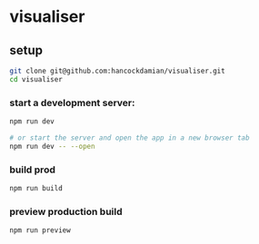 # visualiser

## setup

```bash
git clone git@github.com:hancockdamian/visualiser.git
cd visualiser
```

### start a development server:

```bash
npm run dev

# or start the server and open the app in a new browser tab
npm run dev -- --open
```

### build prod

```bash
npm run build
```

### preview production build

```bash
npm run preview
```
